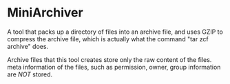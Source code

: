 MiniArchiver
============

A tool that packs up a directory of files into an archive file, and uses GZIP to compress the archive file, which is actually what the command "tar zcf archive" does.

Archive files that this tool creates store only the raw content of the files. meta information of the files, such as permission, owner, group information are *NOT* stored.
